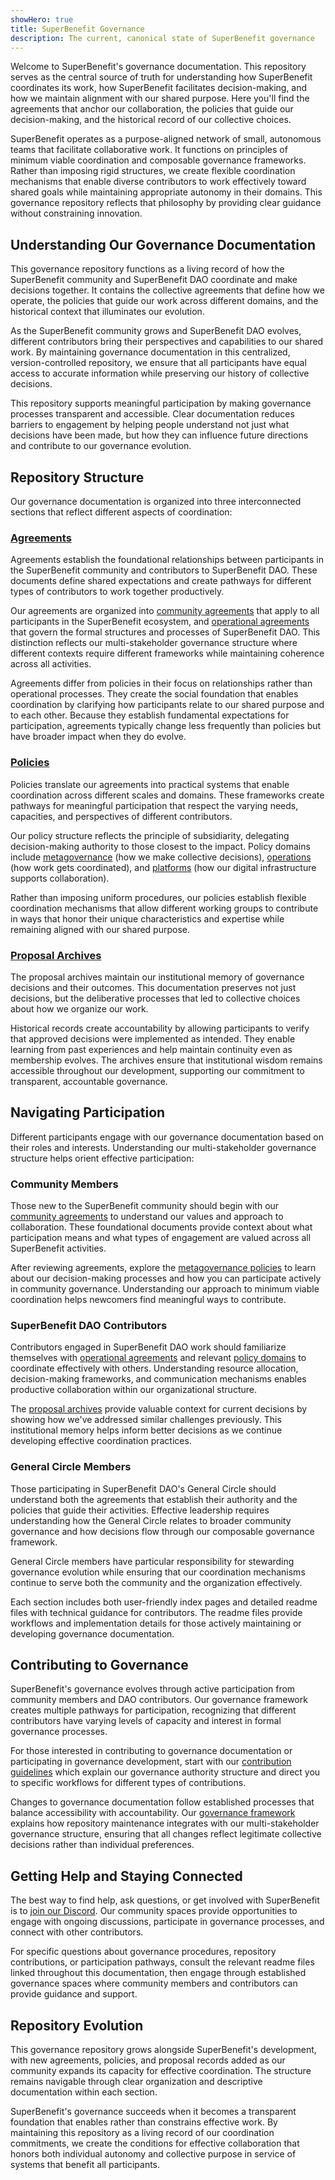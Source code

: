 ```yaml
---
showHero: true
title: SuperBenefit Governance
description: The current, canonical state of SuperBenefit governance
---
```


Welcome to SuperBenefit's governance documentation. This repository serves as the central source of truth for understanding how SuperBenefit coordinates its work, how SuperBenefit facilitates decision-making, and how we maintain alignment with our shared purpose. Here you'll find the agreements that anchor our collaboration, the policies that guide our decision-making, and the historical record of our collective choices.

SuperBenefit operates as a purpose-aligned network of small, autonomous teams that facilitate collaborative work. It functions on principles of minimum viable coordination and composable governance frameworks. Rather than imposing rigid structures, we create flexible coordination mechanisms that enable diverse contributors to work effectively toward shared goals while maintaining appropriate autonomy in their domains. This governance repository reflects that philosophy by providing clear guidance without constraining innovation.

## Understanding Our Governance Documentation

This governance repository functions as a living record of how the SuperBenefit community and SuperBenefit DAO coordinate and make decisions together. It contains the collective agreements that define how we operate, the policies that guide our work across different domains, and the historical context that illuminates our evolution.

As the SuperBenefit community grows and SuperBenefit DAO evolves, different contributors bring their perspectives and capabilities to our shared work. By maintaining governance documentation in this centralized, version-controlled repository, we ensure that all participants have equal access to accurate information while preserving our history of collective decisions.

This repository supports meaningful participation by making governance processes transparent and accessible. Clear documentation reduces barriers to engagement by helping people understand not just what decisions have been made, but how they can influence future directions and contribute to our governance evolution.

## Repository Structure

Our governance documentation is organized into three interconnected sections that reflect different aspects of coordination:

### [Agreements](agreements/)

Agreements establish the foundational relationships between participants in the SuperBenefit community and contributors to SuperBenefit DAO. These documents define shared expectations and create pathways for different types of contributors to work together productively.

Our agreements are organized into [community agreements](agreements/community/) that apply to all participants in the SuperBenefit ecosystem, and [operational agreements](agreements/dao/) that govern the formal structures and processes of SuperBenefit DAO. This distinction reflects our multi-stakeholder governance structure where different contexts require different frameworks while maintaining coherence across all activities.

Agreements differ from policies in their focus on relationships rather than operational processes. They create the social foundation that enables coordination by clarifying how participants relate to our shared purpose and to each other. Because they establish fundamental expectations for participation, agreements typically change less frequently than policies but have broader impact when they do evolve.

### [Policies](policies/)

Policies translate our agreements into practical systems that enable coordination across different scales and domains. These frameworks create pathways for meaningful participation that respect the varying needs, capacities, and perspectives of different contributors.

Our policy structure reflects the principle of subsidiarity, delegating decision-making authority to those closest to the impact. Policy domains include [metagovernance](policies/metagovernance/) (how we make collective decisions), [operations](policies/operations/) (how work gets coordinated), and [platforms](policies/platforms/) (how our digital infrastructure supports collaboration).

Rather than imposing uniform procedures, our policies establish flexible coordination mechanisms that allow different working groups to contribute in ways that honor their unique characteristics and expertise while remaining aligned with our shared purpose.

### [Proposal Archives](proposals/)

The proposal archives maintain our institutional memory of governance decisions and their outcomes. This documentation preserves not just decisions, but the deliberative processes that led to collective choices about how we organize our work.

Historical records create accountability by allowing participants to verify that approved decisions were implemented as intended. They enable learning from past experiences and help maintain continuity even as membership evolves. The archives ensure that institutional wisdom remains accessible throughout our development, supporting our commitment to transparent, accountable governance.

## Navigating Participation

Different participants engage with our governance documentation based on their roles and interests. Understanding our multi-stakeholder governance structure helps orient effective participation:

### Community Members

Those new to the SuperBenefit community should begin with our [community agreements](agreements/community/) to understand our values and approach to collaboration. These foundational documents provide context about what participation means and what types of engagement are valued across all SuperBenefit activities.

After reviewing agreements, explore the [metagovernance policies](policies/metagovernance/) to learn about our decision-making processes and how you can participate actively in community governance. Understanding our approach to minimum viable coordination helps newcomers find meaningful ways to contribute.

### SuperBenefit DAO Contributors

Contributors engaged in SuperBenefit DAO work should familiarize themselves with [operational agreements](agreements/dao/) and relevant [policy domains](policies/) to coordinate effectively with others. Understanding resource allocation, decision-making frameworks, and communication mechanisms enables productive collaboration within our organizational structure.

The [proposal archives](proposals/) provide valuable context for current decisions by showing how we've addressed similar challenges previously. This institutional memory helps inform better decisions as we continue developing effective coordination practices.

### General Circle Members

Those participating in SuperBenefit DAO's General Circle should understand both the agreements that establish their authority and the policies that guide their activities. Effective leadership requires understanding how the General Circle relates to broader community governance and how decisions flow through our composable governance framework.

General Circle members have particular responsibility for stewarding governance evolution while ensuring that our coordination mechanisms continue to serve both the community and the organization effectively.

Each section includes both user-friendly index pages and detailed readme files with technical guidance for contributors. The readme files provide workflows and implementation details for those actively maintaining or developing governance documentation.

## Contributing to Governance

SuperBenefit's governance evolves through active participation from community members and DAO contributors. Our governance framework creates multiple pathways for participation, recognizing that different contributors have varying levels of capacity and interest in formal governance processes.

For those interested in contributing to governance documentation or participating in governance development, start with our [contribution guidelines](contributing.md) which explain our governance authority structure and direct you to specific workflows for different types of contributions.

Changes to governance documentation follow established processes that balance accessibility with accountability. Our [governance framework](governance.md) explains how repository maintenance integrates with our multi-stakeholder governance structure, ensuring that all changes reflect legitimate collective decisions rather than individual preferences.

## Getting Help and Staying Connected

The best way to find help, ask questions, or get involved with SuperBenefit is to [join our Discord](https://discord.com/invite/d2EeszTvVm). Our community spaces provide opportunities to engage with ongoing discussions, participate in governance processes, and connect with other contributors.

For specific questions about governance procedures, repository contributions, or participation pathways, consult the relevant readme files linked throughout this documentation, then engage through established governance spaces where community members and contributors can provide guidance and support.

## Repository Evolution

This governance repository grows alongside SuperBenefit's development, with new agreements, policies, and proposal records added as our community expands its capacity for effective coordination. The structure remains navigable through clear organization and descriptive documentation within each section.

SuperBenefit's governance succeeds when it becomes a transparent foundation that enables rather than constrains effective work. By maintaining this repository as a living record of our coordination commitments, we create the conditions for effective collaboration that honors both individual autonomy and collective purpose in service of systems that benefit all participants.
